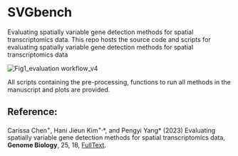 # SVGbench

Evaluating spatially variable gene detection methods for spatial transcriptomics data.
This repo hosts the source code and scripts for evaluating spatially variable gene detection methods for spatial transcriptomics data

![Fig1_evaluation workflow_v4](https://github.com/PYangLab/SVGbench/assets/10148940/9e39d918-5a7c-4b3f-8068-24cee617c533)

All scripts containing the pre-processing, functions to run all methods in the manuscript and plots are provided.

## Reference:

Carissa Chen<sup>+</sup>, Hani Jieun Kim<sup>+,</sup>\*, and Pengyi Yang\* (2023) Evaluating spatially variable gene detection methods for spatial transcriptomics data, **Genome Biology**, 25, 18, [FullText](https://doi.org/10.1186/s13059-023-03145-y).
